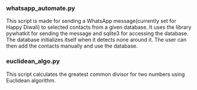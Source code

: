 ### whatsapp_automate.py
This script is made for sending a WhatsApp message(currently set for Happy Diwali) to selected contacts from a given database. It uses the library pywhatkit for sending the message and sqlite3 for accessing the database. The database initializes itself when it detects none around it. The user can then add the contacts manually and use the database.

### euclidean_algo.py
This script calculates the greatest common divisor for two numbers using Euclidean algorithm.
